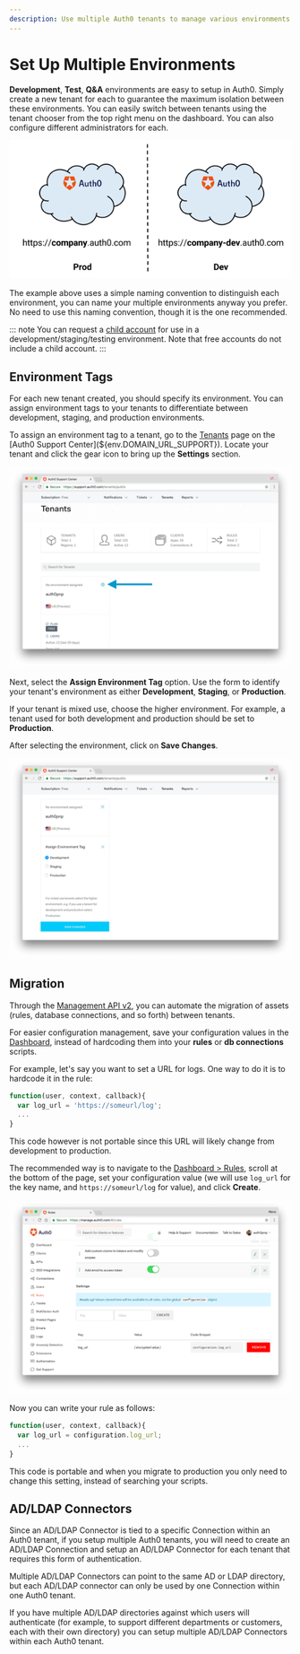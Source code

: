 ```yaml
---
description: Use multiple Auth0 tenants to manage various environments.
---
```

# Set Up Multiple Environments

__Development__, __Test__, __Q&A__ environments are easy to setup in Auth0. Simply create a new tenant for each to guarantee the maximum isolation between these environments. You can easily switch between tenants using the tenant chooser from the top right menu on the dashboard. You can also configure different administrators for each.

![](/media/articles/lifecycle/environments.png)

The example above uses a simple naming convention to distinguish each environment, you can name your multiple environments anyway you prefer. No need to use this naming convention, though it is the one recommended.

::: note
You can request a [child account](/dev-lifecycle/child-tenants) for use in a development/staging/testing environment. Note that free accounts do not include a child account.
:::

## Environment Tags

For each new tenant created, you should specify its environment. You can assign environment tags to your tenants to differentiate between development, staging, and production environments.

To assign an environment tag to a tenant, go to the [Tenants](${env.DOMAIN_URL_SUPPORT}tenants/public) page on the [Auth0 Support Center](${env.DOMAIN_URL_SUPPORT}). Locate your tenant and click the gear icon to bring up the **Settings** section.

![Support Center Tenants](/media/articles/clients/support-tenants.png)

Next, select the **Assign Environment Tag** option. Use the form to identify your tenant's environment as either **Development**, **Staging**, or **Production**.

If your tenant is mixed use, choose the higher environment. For example, a tenant used for both development and production should be set to **Production**.

After selecting the environment, click on **Save Changes**.

![Support Center Tenants Settings](/media/articles/clients/support-tenants-settings.png)

## Migration

Through the [Management API v2](/api/management/v2), you can automate the migration of assets (rules, database connections, and so forth) between tenants.

For easier configuration management, save your configuration values in the [Dashboard](${manage_url}/#/rules), instead of hardcoding them into your __rules__ or __db connections__ scripts.

For example, let's say you want to set a URL for logs. One way to do it is to hardcode it in the rule:

```js
function(user, context, callback){
  var log_url = 'https://someurl/log';
  ...
}
```

This code however is not portable since this URL will likely change from development to production.

The recommended way is to navigate to the [Dashboard > Rules](${manage_url}/#/rules), scroll at the bottom of the page, set your configuration value (we will use `log_url` for the key name, and `https://someurl/log` for value), and click __Create__.

![Rules Configuration Values](/media/articles/lifecycle/rules-conf-values.png)

Now you can write your rule as follows:

```js
function(user, context, callback){
  var log_url = configuration.log_url;
  ...
}
```

This code is portable and when you migrate to production you only need to change this setting, instead of searching your scripts.

## AD/LDAP Connectors

Since an AD/LDAP Connector is tied to a specific Connection within an Auth0 tenant, if you setup multiple Auth0 tenants, you will need to create an AD/LDAP Connection and setup an AD/LDAP Connector for each tenant that requires this form of authentication.

Multiple AD/LDAP Connectors can point to the same AD or LDAP directory, but each AD/LDAP connector can only be used by one Connection within one Auth0 tenant.

If you have multiple AD/LDAP directories against which users will authenticate (for example, to support different departments or customers, each with their own directory) you can setup multiple AD/LDAP Connectors within each Auth0 tenant.
